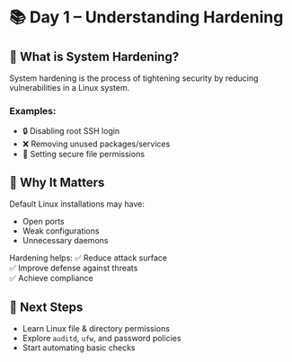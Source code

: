 # 📚 Day 1 – Understanding Hardening

## 🔐 What is System Hardening?
System hardening is the process of tightening security by reducing vulnerabilities in a Linux system.

### Examples:
- 🔒 Disabling root SSH login
- ❌ Removing unused packages/services
- 🔧 Setting secure file permissions

## 🚨 Why It Matters
Default Linux installations may have:
- Open ports
- Weak configurations
- Unnecessary daemons

Hardening helps:
✅ Reduce attack surface  
✅ Improve defense against threats  
✅ Achieve compliance

## 📌 Next Steps
- Learn Linux file & directory permissions
- Explore `auditd`, `ufw`, and password policies
- Start automating basic checks
